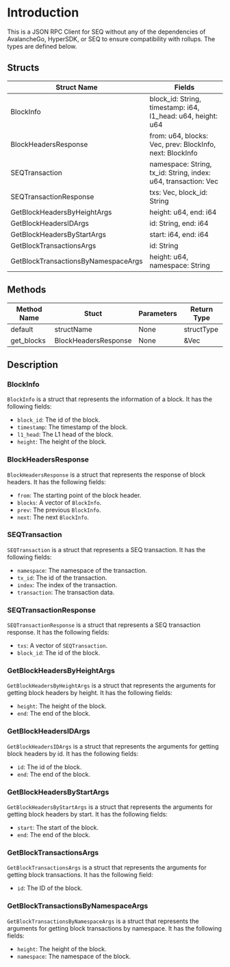 # Introduction

This is a JSON RPC Client for SEQ without any of the dependencies of AvalancheGo, HyperSDK, or SEQ to ensure compatibility with rollups. The types are defined below.

## Structs

| Struct Name | Fields |
|-------------|--------|
| BlockInfo | block_id: String, timestamp: i64, l1_head: u64, height: u64 |
| BlockHeadersResponse | from: u64, blocks: Vec<BlockInfo>, prev: BlockInfo, next: BlockInfo |
| SEQTransaction | namespace: String, tx_id: String, index: u64, transaction: Vec<u8> |
| SEQTransactionResponse | txs: Vec<SEQTransaction>, block_id: String |
| GetBlockHeadersByHeightArgs | height: u64, end: i64 |
| GetBlockHeadersIDArgs | id: String, end: i64 |
| GetBlockHeadersByStartArgs | start: i64, end: i64 |
| GetBlockTransactionsArgs | id: String |
| GetBlockTransactionsByNamespaceArgs | height: u64, namespace: String |

## Methods

| Method Name | Stuct | Parameters | Return Type |
|-------------|-----------|------------|-------------|
| default     | structName | None       | structType   |
| get_blocks  | BlockHeadersResponse | None | &Vec<BlockInfo> |

## Description

### BlockInfo

`BlockInfo` is a struct that represents the information of a block. It has the following fields:

- `block_id`: The id of the block.
- `timestamp`: The timestamp of the block.
- `l1_head`: The L1 head of the block.
- `height`: The height of the block.

### BlockHeadersResponse

`BlockHeadersResponse` is a struct that represents the response of block headers. It has the following fields:

- `from`: The starting point of the block header.
- `blocks`: A vector of `BlockInfo`.
- `prev`: The previous `BlockInfo`.
- `next`: The next `BlockInfo`.

### SEQTransaction

`SEQTransaction` is a struct that represents a SEQ transaction. It has the following fields:

- `namespace`: The namespace of the transaction.
- `tx_id`: The id of the transaction.
- `index`: The index of the transaction.
- `transaction`: The transaction data.

### SEQTransactionResponse

`SEQTransactionResponse` is a struct that represents a SEQ transaction response. It has the following fields:

- `txs`: A vector of `SEQTransaction`.
- `block_id`: The id of the block.

### GetBlockHeadersByHeightArgs

`GetBlockHeadersByHeightArgs` is a struct that represents the arguments for getting block headers by height. It has the following fields:

- `height`: The height of the block.
- `end`: The end of the block.

### GetBlockHeadersIDArgs

`GetBlockHeadersIDArgs` is a struct that represents the arguments for getting block headers by id. It has the following fields:

- `id`: The id of the block.
- `end`: The end of the block.

### GetBlockHeadersByStartArgs

`GetBlockHeadersByStartArgs` is a struct that represents the arguments for getting block headers by start. It has the following fields:

- `start`: The start of the block.
- `end`: The end of the block.

### GetBlockTransactionsArgs

`GetBlockTransactionsArgs` is a struct that represents the arguments for getting block transactions. It has the following field:

- `id`: The ID of the block.

### GetBlockTransactionsByNamespaceArgs

`GetBlockTransactionsByNamespaceArgs` is a struct that represents the arguments for getting block transactions by namespace. It has the following fields:

- `height`: The height of the block.
- `namespace`: The namespace of the block.
